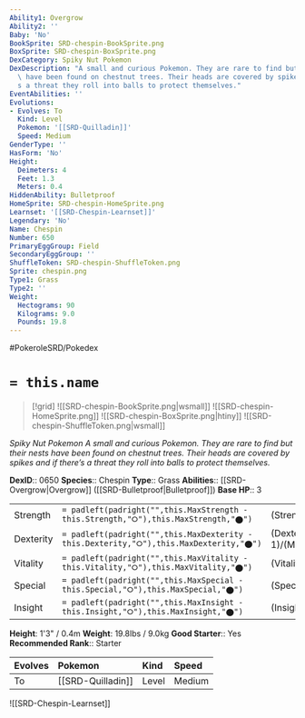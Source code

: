 ```yaml
---
Ability1: Overgrow
Ability2: ''
Baby: 'No'
BookSprite: SRD-chespin-BookSprite.png
BoxSprite: SRD-chespin-BoxSprite.png
DexCategory: Spiky Nut Pokemon
DexDescription: "A small and curious Pokemon. They are rare to find but their nests\
  \ have been found on chestnut trees. Their heads are covered by spikes and if there\u2019\
  s a threat they roll into balls to protect themselves."
EventAbilities: ''
Evolutions:
- Evolves: To
  Kind: Level
  Pokemon: '[[SRD-Quilladin]]'
  Speed: Medium
GenderType: ''
HasForm: 'No'
Height:
  Deimeters: 4
  Feet: 1.3
  Meters: 0.4
HiddenAbility: Bulletproof
HomeSprite: SRD-chespin-HomeSprite.png
Learnset: '[[SRD-Chespin-Learnset]]'
Legendary: 'No'
Name: Chespin
Number: 650
PrimaryEggGroup: Field
SecondaryEggGroup: ''
ShuffleToken: SRD-chespin-ShuffleToken.png
Sprite: chespin.png
Type1: Grass
Type2: ''
Weight:
  Hectograms: 90
  Kilograms: 9.0
  Pounds: 19.8
---
```


#PokeroleSRD/Pokedex

# `= this.name`

> [!grid]
> ![[SRD-chespin-BookSprite.png|wsmall]]
> ![[SRD-chespin-HomeSprite.png]]
> ![[SRD-chespin-BoxSprite.png|htiny]]
> ![[SRD-chespin-ShuffleToken.png|wsmall]]


*Spiky Nut Pokemon*
*A small and curious Pokemon. They are rare to find but their nests have been found on chestnut trees. Their heads are covered by spikes and if there’s a threat they roll into balls to protect themselves.*

**DexID**:: 0650
**Species**:: Chespin
**Type**:: Grass
**Abilities**:: [[SRD-Overgrow|Overgrow]] ([[SRD-Bulletproof|Bulletproof]])
**Base HP**:: 3

|           |                                                                                        |                                          |
| --------- | -------------------------------------------------------------------------------------- | ---------------------------------------- |
| Strength  | `= padleft(padright("",this.MaxStrength - this.Strength,"⭘"),this.MaxStrength,"⬤")`    | (Strength::2)/(MaxStrength::4)   |
| Dexterity | `= padleft(padright("",this.MaxDexterity - this.Dexterity,"⭘"),this.MaxDexterity,"⬤")` | (Dexterity:: 1)/(MaxDexterity::3) |
| Vitality  | `= padleft(padright("",this.MaxVitality - this.Vitality,"⭘"),this.MaxVitality,"⬤")`    | (Vitality::2)/(MaxVitality::4)   |
| Special   | `= padleft(padright("",this.MaxSpecial - this.Special,"⭘"),this.MaxSpecial,"⬤")`       | (Special::2)/(MaxSpecial::4)     |
| Insight   | `= padleft(padright("",this.MaxInsight - this.Insight,"⭘"),this.MaxInsight,"⬤")`       | (Insight::2)/(MaxInsight::4)     |

**Height**: 1'3" / 0.4m
**Weight**: 19.8lbs / 9.0kg
**Good Starter**:: Yes
**Recommended Rank**:: Starter

| Evolves   | Pokemon           | Kind   | Speed   |
|:----------|:------------------|:-------|:--------|
| To        | [[SRD-Quilladin]] | Level  | Medium  |

![[SRD-Chespin-Learnset]]